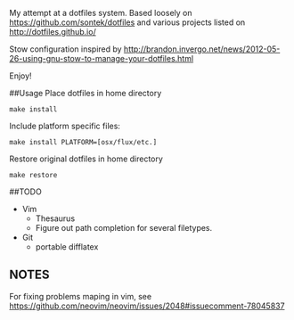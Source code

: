 My attempt at a dotfiles system.  Based loosely on
https://github.com/sontek/dotfiles and various projects listed on
http://dotfiles.github.io/

Stow configuration inspired by
<http://brandon.invergo.net/news/2012-05-26-using-gnu-stow-to-manage-your-dotfiles.html>

Enjoy!

##Usage
Place dotfiles in home directory

	make install

Include platform specific files:

	make install PLATFORM=[osx/flux/etc.]

Restore original dotfiles in home directory

	make restore


##TODO
+ Vim
	+ Thesaurus
	+ Figure out path completion for several filetypes.
+ Git
	+ portable difflatex


## NOTES

For fixing problems maping <C-H> in vim, see https://github.com/neovim/neovim/issues/2048#issuecomment-78045837
